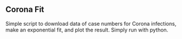 ## Corona Fit

Simple script to download data of case numbers for Corona infections, make an exponential fit, and plot the result.
Simply run with python.
